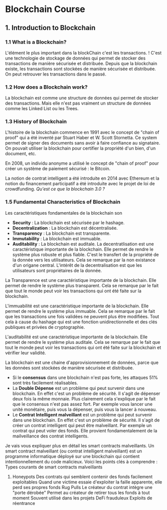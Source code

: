 # Blockchain Course

## 1. Introduction to Blockchain

### 1.1 What is a Blockchain?

L'élément le plus important dans la blockChain c'est les transactions. !
C'est une technologie de stockage de données qui permet de stocker des transactions de manière sécurisée et distribuée.
Depuis que la blockchain existe, les transactions sont stockées de manière sécurisée et distribuée. On peut retrouver les transactions dans le passé.

### 1.2 How does a Blockchain work?

La blockchain est comme une structure de données qui permet de stocker des transactions. Mais elle n'est pas vraiment un structure de données comme les Linked List ou les Trees.

### 1.3 History of Blockchain

L'histoire de la blockchain commence en 1991 avec le concept de "chain of proof" qui a été inventé par Stuart Haber et W. Scott Stornetta.
Ce system permet de signer des documents sans avoir à faire confiance au signataire. On pouvait utiliser la blockchain pour certifier la propriété d'un bien, d'un document, etc.

En 2008, un individu anonyme a utilisé le concept de "chain of proof" pour créer un système de paiement sécurisé : le Bitcoin.

La notion de contrat intelligent a été introduite en 2014 avec Ethereum et la notion du financement participatif a été introduite avec le projet de loi de crowdfunding.
*Qu'est ce que la blockchain 3.0 ?*

### 1.5 Fundamental Characteristics of Blockchain

Les caractéristiques fondamentales de la blockchain son


- **Security** : La blockchain est sécurisée par le hashage.
- **Decentralization** : La blockchain est décentralisée.
- **Transparency** : La blockchain est transparente.
- **Immutability** : La blockchain est immuable.
- **Auditability** : La blockchain est auditale.
  La decentratlisation est une caractéristique importante de la blockchain. Elle permet de rendre le système plus robuste et plus fiable. C'est le transfert de la propriété de la donnée vers les utilisateurs. Cela se remarque par la non existance d'un origane central. L'intérêt de la decentralisation est que les utilisateurs sont propriétaires de la donnée.

La Transparence est une caractéristique importante de la blockchain. Elle permet de rendre le système plus transparent. Cela se remarque par le fait que tout le monde peut voir les transactions qui ont été faite sur la blockchain.

L'immuabilité est une caractéristique importante de la blockchain. Elle permet de rendre le système plus immuable. Cela se remarque par le fait que les transactions une fois validées ne peuvent plus être modifiées. Tout cela à cause du hashage qui est une fonction unidirectionnelle et des clés publiques et privées de cryptographie.

L'auditabilité est une caractéristique importante de la blockchain. Elle permet de rendre le système plus auditale. Cela se remarque par le fait que tout le monde peut voir les transactions qui ont été faite sur la blockchain et vérifier leur validité.

La blockchain est une chaine d'approvisionnement de données, parce que les données sont stockées de manière sécurisée et distribuée.

- Si le **consensus** dans une blockchain n'est pas forte, les attaques 51% sont très facilement réalisables.
- La **Double Dépense** est un problème qui peut survenir dans une blockchain. En effet c'est un problème de sécurité. Il s'agit de dépenser deux fois la même monnaie. Plus clairement cela s'explique par le fait que le consensus n'est pas assez fort. Par exemple vous lancer une unité monétaire, puis vous la dépenser, puis vous la lancer à nouveau. 
- Le **Contrat Intelligent malveillant** est un problème qui peut survenir dans une blockchain. En effet c'est un problème de sécurité. Il s'agit de créer un contrat intelligent qui peut être malveillant. Par exemple un contrat qui peut voler des fonds. Elle provient fondamentalement de la mailveillance des contrat intelligents.



Je vais vous expliquer plus en détail les smart contracts malveillants.
Un smart contract malveillant (ou contrat intelligent malveillant) est un programme informatique déployé sur une blockchain qui contient intentionnellement du code malicieux. Voici les points clés à comprendre :
Types courants de smart contracts malveillants
1. Honeypots
Des contrats qui semblent contenir des fonds facilement exploitables
Quand une victime essaie d'exploiter la faille apparente, elle perd ses propres fonds
Rug Pulls
Le créateur du contrat intègre une "porte dérobée"
Permet au créateur de retirer tous les fonds à tout moment
Souvent utilisé dans les projets DeFi frauduleux
Exploits de réentrance



